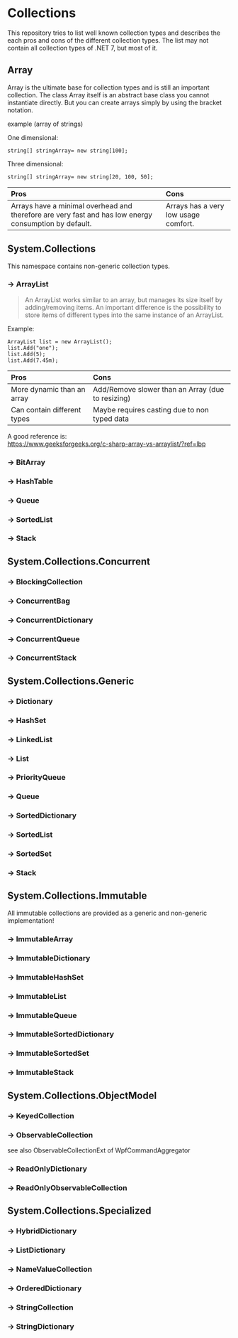 # Collections

This repository tries to list well known collection types and  describes the each pros and cons of the different collection types.
The list may not contain all collection types of .NET 7, but most of it.

## Array
Array is the ultimate base for collection types and is still an important collection.
The class Array itself is an abstract base class you cannot instantiate directly.
But you can create arrays simply by using the  bracket notation.

example (array of strings)

One dimensional:
```
string[] stringArray= new string[100];
```
Three dimensional:
```
string[] stringArray= new string[20, 100, 50];
```

|Pros |Cons |
|:---|:---|
|Arrays have a minimal overhead and therefore are very fast and has low energy consumption by default.|Arrays has a very low usage comfort. |


## System.Collections
This namespace contains non-generic collection types.
### -> ArrayList
>An ArrayList works similar to an array, but manages its size itself by adding/removing items.
>An important difference is the possibility to store items of different types into the same instance of an ArrayList.

Example:<br/>
```
ArrayList list = new ArrayList();
list.Add("one");
list.Add(5);
list.Add(7.45m);
```

|Pros |Cons |
|:---|:---|
|More dynamic than an array|Add/Remove slower than an Array (due to resizing)|
|Can contain different types|Maybe requires casting due to non typed data|

A good reference is:<br/> 
https://www.geeksforgeeks.org/c-sharp-array-vs-arraylist/?ref=lbp
### -> BitArray
### -> HashTable
### -> Queue
### -> SortedList
### -> Stack

## System.Collections.Concurrent
### -> BlockingCollection
### -> ConcurrentBag
### -> ConcurrentDictionary
### -> ConcurrentQueue
### -> ConcurrentStack

## System.Collections.Generic
### -> Dictionary
### -> HashSet
### -> LinkedList
### -> List
### -> PriorityQueue
### -> Queue
### -> SortedDictionary
### -> SortedList
### -> SortedSet
### -> Stack

## System.Collections.Immutable
All immutable collections are provided as a generic and non-generic implementation!
### -> ImmutableArray
### -> ImmutableDictionary
### -> ImmutableHashSet
### -> ImmutableList
### -> ImmutableQueue
### -> ImmutableSortedDictionary
### -> ImmutableSortedSet
### -> ImmutableStack

## System.Collections.ObjectModel
### -> KeyedCollection
### -> ObservableCollection
see also ObservableCollectionExt of WpfCommandAggregator
### -> ReadOnlyDictionary
### -> ReadOnlyObservableCollection

## System.Collections.Specialized
### -> HybridDictionary
### -> ListDictionary
### -> NameValueCollection
### -> OrderedDictionary
### -> StringCollection
### -> StringDictionary
 